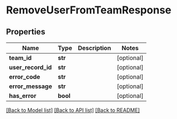 # RemoveUserFromTeamResponse

## Properties
Name | Type | Description | Notes
------------ | ------------- | ------------- | -------------
**team_id** | **str** |  | [optional] 
**user_record_id** | **str** |  | [optional] 
**error_code** | **str** |  | [optional] 
**error_message** | **str** |  | [optional] 
**has_error** | **bool** |  | [optional] 

[[Back to Model list]](../README.md#documentation-for-models) [[Back to API list]](../README.md#documentation-for-api-endpoints) [[Back to README]](../README.md)



